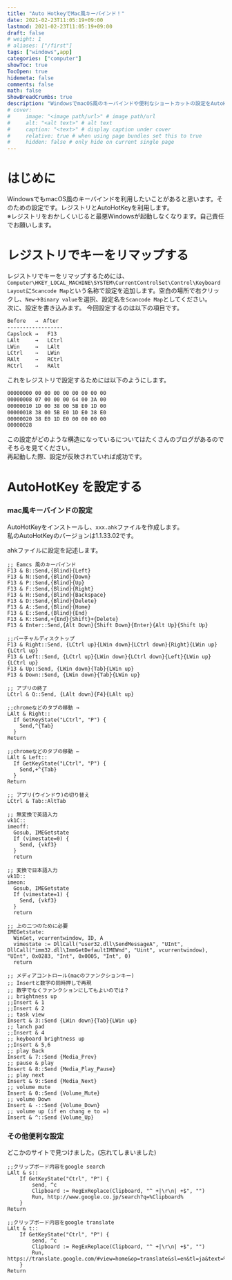 ```yaml
---
title: "Auto HotkeyでMac風キーバインド！"
date: 2021-02-23T11:05:19+09:00
lastmod: 2021-02-23T11:05:19+09:00
draft: false
# weight: 1
# aliases: ["/first"]
tags: ["windows",app]
categories: ["computer"]
showToc: true
TocOpen: true
hidemeta: false
comments: false
math: false
ShowBreadCrumbs: true
description: "WindowsでmacOS風のキーバインドや便利なショートカットの設定をAutoHotKeyを利用して設定する方法"
# cover:
#     image: "<image path/url>" # image path/url
#     alt: "<alt text>" # alt text
#     caption: "<text>" # display caption under cover
#     relative: true # when using page bundles set this to true
#     hidden: false # only hide on current single page
---
```

# はじめに
WindowsでもmacOS風のキーバインドを利用したいことがあると思います。そのための設定です。レジストリとAutoHotKeyを利用します。  
※レジストリをおかしくいじると最悪Windowsが起動しなくなります。自己責任でお願いします。

# レジストリでキーをリマップする
レジストリでキーをリマップするためには、`Computer\HKEY_LOCAL_MACHINE\SYSTEM\CurrentControlSet\Control\Keyboard Layout`に`Scancode Map`という名称で設定を追加します。空白の場所で右クリックし、`New`→`Binary value`を選択、設定名を`Scancode Map`としてください。  
次に、設定を書き込みます。
今回設定するのは以下の項目です。
```txt 
Before   →　After
------------------
Capslock →   F13
LAlt     →   LCtrl
LWin     →   LAlt
LCtrl    →   LWin
RAlt     →   RCtrl
RCtrl    →   RAlt
```
これをレジストリで設定するためには以下のようにします。
```txt
00000000 00 00 00 00 00 00 00 00
00000008 07 00 00 00 64 00 3A 00
00000010 1D 00 38 00 5B E0 1D 00
00000018 38 00 5B E0 1D E0 38 E0
00000020 38 E0 1D E0 00 00 00 00
00000028
```
この設定がどのような構造になっているについてはたくさんのブログがあるのでそちらを見てください。  
再起動した際、設定が反映されていれば成功です。

# AutoHotKey を設定する
### mac風キーバインドの設定
AutoHotKeyをインストールし、`xxx.ahk`ファイルを作成します。  
私のAutoHotKeyのバージョンは1.1.33.02です。

ahkファイルに設定を記述します。
```ahk
;; Eamcs 風のキーバインド
F13 & B::Send,{Blind}{Left}
F13 & N::Send,{Blind}{Down}
F13 & P::Send,{Blind}{Up}
F13 & F::Send,{Blind}{Right}
F13 & H::Send,{Blind}{Backspace}
F13 & D::Send,{Blind}{Delete}
F13 & A::Send,{Blind}{Home}
F13 & E::Send,{Blind}{End}
F13 & K::Send,+{End}{Shift}+{Delete}
F13 & Enter::Send,{Alt Down}{Shift Down}{Enter}{Alt Up}{Shift Up}

;;バーチャルディスクトップ
F13 & Right::Send, {LCtrl up}{LWin down}{LCtrl down}{Right}{LWin up}{LCtrl up}
F13 & Left::Send, {LCtrl up}{LWin down}{LCtrl down}{Left}{LWin up}{LCtrl up}
F13 & Up::Send, {LWin down}{Tab}{LWin up}
F13 & Down::Send, {LWin down}{Tab}{LWin up}

;; アプリの終了
LCtrl & Q::Send, {LAlt down}{F4}{LAlt up}

;;chromeなどのタブの移動 →
LAlt & Right::	
  If GetKeyState("LCtrl", "P") {			
    Send,^{Tab}
  }
Return

;;chromeなどのタブの移動 ←
LAlt & Left::	
  If GetKeyState("LCtrl", "P") {		
    Send,+^{Tab}
  }
Return

;; アプリ(ウインドウ)の切り替え
LCtrl & Tab::AltTab

;; 無変換で英語入力
vk1C::
imeoff:
  Gosub, IMEGetstate
  If (vimestate=0) {
    Send, {vkf3}
  }
  return

;; 変換で日本語入力
vk1D::
imeon:
  Gosub, IMEGetstate
  If (vimestate=1) {
    Send, {vkf3}
  }
  return

;; 上の二つのために必要
IMEGetstate:
  WinGet, vcurrentwindow, ID, A
  vimestate := DllCall("user32.dll\SendMessageA", "UInt", DllCall("imm32.dll\ImmGetDefaultIMEWnd", "Uint", vcurrentwindow), "UInt", 0x0283, "Int", 0x0005, "Int", 0)
  return

;; メディアコントロール(macのファンクションキー)
;; Insertと数字の同時押しで再現
;; 数字でなくファンクションにしてもよいのでは？
;; brightness up
;;Insert & 1
;;Insert & 2
;; task view
Insert & 3::Send {LWin down}{Tab}{LWin up}      
;; lanch pad
;;Insert & 4
;; keyboard brightness up
;;Insert & 5,6
;; play Back
Insert & 7::Send {Media_Prev}
;; pause & play
Insert & 8::Send {Media_Play_Pause}
;; play next
Insert & 9::Send {Media_Next}
;; volume mute
Insert & 0::Send {Volume_Mute}
;; volume Down
Insert & -::Send {Volume_Down}
;; volume up (if en chang e to =)
Insert & ^::Send {Volume_Up}
```
### その他便利な設定
どこかのサイトで見つけました。(忘れてしまいました)
```ahk
;;クリップボード内容をgoogle search
LAlt & s::
	If GetKeyState("Ctrl", "P") {
		send, ^c
		Clipboard := RegExReplace(Clipboard, "^ +|\r\n| +$", "")
		Run, http://www.google.co.jp/search?q=%Clipboard%
	}
Return

;;クリップボード内容をgoogle translate
LAlt & t::
	If GetKeyState("Ctrl", "P") {
		send, ^c
		Clipboard := RegExReplace(Clipboard, "^ +|\r\n| +$", "")
		Run, https://translate.google.com/#view=home&op=translate&sl=en&tl=ja&text=%Clipboard%
	}
Return
```